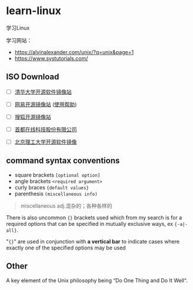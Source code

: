 # learn-linux
学习Linux

学习网站：

- https://alvinalexander.com/unix/?q=unix&page=1
- https://www.systutorials.com/

## ISO Download

- [ ] [清华大学开源软件镜像站](https://mirrors.tuna.tsinghua.edu.cn/)
- [ ] [网易开源镜像站](http://mirrors.163.com/) ([使用帮助](http://mirrors.163.com/.help/))
- [ ] [搜狐开源镜像站](http://mirrors.sohu.com/)
- [ ] [首都在线科技股份有限公司](http://mirrors.yun-idc.com/)
- [ ] [北京理工大学开源软件镜像](http://mirror.bit.edu.cn/web/)



## command syntax conventions

- square brackets `[optional option]`
- angle brackets `<required argument>`
- curly braces `{default values}`
- parenthesis `(miscellaneous info)`


> miscellaneous adj.混杂的；各种各样的

There is also uncommon `{}` brackets used which from my search is for a required options that can be specified in mutually exclusive ways, ex `{-a|-all}`.

"`{}`" are used in conjunction with **a vertical bar** to indicate cases where exactly one of the specified options may be used

## Other

A key element of the Unix philosophy being “Do One Thing and Do It Well“.

